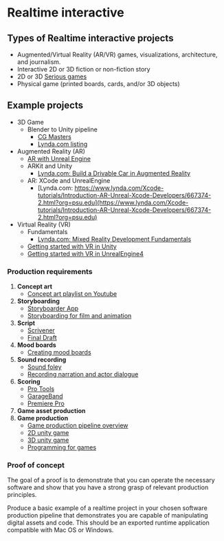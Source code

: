 # Realtime interactive

## Types of Realtime interactive projects

* Augmented/Virtual Reality (AR/VR) games, visualizations, architecture, and journalism. 
* Interactive 2D or 3D fiction or non-fiction story
* 2D or 3D [Serious games](https://en.wikipedia.org/wiki/Serious_game)
* Physical game \(printed boards, cards, and/or 3D objects\)

## Example projects

- 3D Game
  - Blender to Unity pipeline
    - [CG Masters](https://cgmasters.net/free-tutorials/creating-games-with-unity-and-blender/)
    - [Lynda.com listing](https://www.lynda.com/search?q=blender+unity)
- Augmented Reality (AR)
  - [AR with Unreal Engine](https://www.lynda.com/Software-Development-tutorials/AR-Unreal-Engine/647670/707639-4.html?org=psu.edu)
  - ARKit and Unity
    - [Lynda.com: Build a Drivable Car in Augmented Reality](https://www.lynda.com/Unity-3D-tutorials/ARKit-Unity-Build-Drivable-Car-Augmented-Reality/784294-2.html?org=psu.edu)
  - AR: XCode and UnrealEngine
    - [Lynda.com: https://www.lynda.com/Xcode-tutorials/Introduction-AR-Unreal-Xcode-Developers/667374-2.html?org=psu.edu](https://www.lynda.com/Xcode-tutorials/Introduction-AR-Unreal-Xcode-Developers/667374-2.html?org=psu.edu)
- Virtual Reality (VR) 
  - Fundamentals
    - [Lynda.com: Mixed Reality Development Fundamentals](https://www.lynda.com/Azure-tutorials/Mixed-Reality-Development-Fundamentals/693098-2.html?org=psu.edu)
  - [Getting started with VR in Unity](https://learn.unity.com/tutorial/vr-best-practice) 
  - [Getting started with VR in UnrealEngine4](https://www.tomlooman.com/getting-started-with-vr/)
### Production requirements


1. **Concept art**
   * [Concept art playlist on Youtube](https://www.youtube.com/playlist?list=PLMgH0Xj7qSJe6XXj--j_1QyJoztbbq45Z)
2. **Storyboarding**
   * [Storyboarder App](https://wonderunit.com/storyboarder/)
   * [Storyboarding for film and animation](https://www.youtube.com/watch?v=RQsvhq28sOI)
3. **Script**
   * [Scrivener](https://www.literatureandlatte.com/scrivener/overview)
   * [Final Draft](https://www.finaldraft.com/)
4. **Mood boards**
   * [Creating mood boards](https://www.lynda.com/Design-Color-tutorials/Developing-Mood-Board/141129-2.html?org=psu.edu)
5. **Sound recording**
   * [Sound foley](https://www.youtube.com/watch?v=U_tqB4IZvMk)
   * [Recording narration and actor dialogue](http://www.scarycow.com/lowbudgetaudio/)
6. **Scoring**
   * [Pro Tools](https://www.lynda.com/Pro-Tools-8-tutorials/film-scoring/52768-2.html?org=psu.edu)
   * [GarageBand](https://www.lynda.com/GarageBand-tutorials/GarageBand-11-Essential-Training/84529-2.html?org=psu.edu)
   * [Premiere Pro](https://www.lynda.com/Premiere-Pro-tutorials/Premiere-Pro-Guru-Audio-Workflow-Essential-Sound-Panel/758641-2.html?org=psu.edu)
7. **Game asset production**
8. **Game production**
   * [Game production pipeline overview](https://www.researchgate.net/publication/267417785_Content_Creation_for_a_3D_Game_with_Maya_and_Unity_3D)
   * [2D unity game](https://www.lynda.com/Unity-tutorials/Learning-Unity-2D-Sprites/599611-2.html?org=psu.edu)
   * [3D unity game](https://www.lynda.com/Unity-tutorials/Unity-3D-Essential-Training/639062-2.html?org=psu.edu)
   * [Programming for games](https://www.lynda.com/Unity-3D-tutorials/Advanced-Unity-3D-Game-Programming/160270-2.html?org=psu.edu)


### Proof of concept

The goal of a proof is to demonstrate that you can operate the necessary software and show that you have a strong grasp of relevant production principles.

Produce a basic example of a realtime project in your chosen software production pipeline that demonstrates you are capable of manipulating digital assets and code. This should be an exported runtime application compatible with Mac OS or Windows.